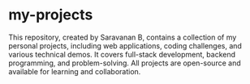# my-projects
This repository, created by Saravanan B, contains a collection of my personal projects, including web applications, coding challenges, and various technical demos. It covers full-stack development, backend programming, and problem-solving. All projects are open-source and available for learning and collaboration.
